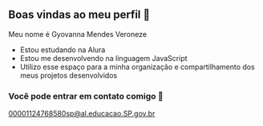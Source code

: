 ## Boas vindas ao meu perfil 🖤

Meu nome é Gyovanna Mendes Veroneze

- Estou estudando na Alura
- Estou me desenvolvendo na linguagem JavaScript
- Utilizo esse espaço para a minha organização e compartilhamento dos meus projetos desenvolvidos

### Você pode entrar em contato comigo 📧

00001124768580sp@al.educacao.SP.gov.br
